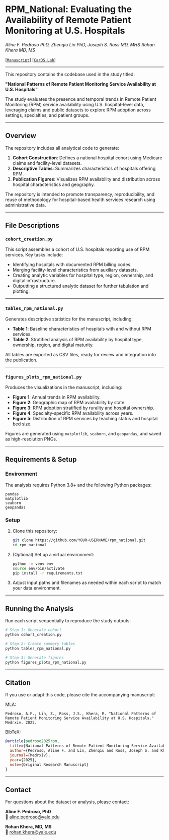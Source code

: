 # RPM_National: Evaluating the Availability of Remote Patient Monitoring at U.S. Hospitals

*Aline F. Pedroso PhD, Zhenqiu Lin PhD, Joseph S. Ross MD, MHS Rohan Khera MD, MS*

[[`Manuscript`](https://www.medrxiv.org/content/10.1101/2024.10.14.24315496v1)] [[`CarDS Lab`](https://www.cards-lab.org)]

-----

This repository contains the codebase used in the study titled:

**"National Patterns of Remote Patient Monitoring Service Availability at U.S. Hospitals"**

The study evaluates the presence and temporal trends in Remote Patient Monitoring (RPM) service availability using U.S. hospital-level data, leveraging claims and public datasets to explore RPM adoption across settings, specialties, and patient groups.

---

## Overview

The repository includes all analytical code to generate:

1. **Cohort Construction**: Defines a national hospital cohort using Medicare claims and facility-level datasets.
2. **Descriptive Tables**: Summarizes characteristics of hospitals offering RPM.
3. **Publication Figures**: Visualizes RPM availability and distribution across hospital characteristics and geography.

The repository is intended to promote transparency, reproducibility, and reuse of methodology for hospital-based health services research using administrative data.

---

## File Descriptions

### `cohort_creation.py`

This script assembles a cohort of U.S. hospitals reporting use of RPM services. Key tasks include:

- Identifying hospitals with documented RPM billing codes.
- Merging facility-level characteristics from auxiliary datasets.
- Creating analytic variables for hospital type, region, ownership, and digital infrastructure.
- Outputting a structured analytic dataset for further tabulation and plotting.

---

### `tables_rpm_national.py`

Generates descriptive statistics for the manuscript, including:

- **Table 1**: Baseline characteristics of hospitals with and without RPM services.
- **Table 2**: Stratified analysis of RPM availability by hospital type, ownership, region, and digital maturity.

All tables are exported as CSV files, ready for review and integration into the publication.

---

### `figures_plots_rpm_national.py`

Produces the visualizations in the manuscript, including:

- **Figure 1**: Annual trends in RPM availability.
- **Figure 2**: Geographic map of RPM availability by state.
- **Figure 3**: RPM adoption stratified by rurality and hospital ownership.
- **Figure 4**: Specialty-specific RPM availability across years.
- **Figure 5**: Distribution of RPM services by teaching status and hospital bed size.

Figures are generated using `matplotlib`, `seaborn`, and `geopandas`, and saved as high-resolution PNGs.

---

## Requirements & Setup

### Environment

The analysis requires Python 3.8+ and the following Python packages:

```
pandas
matplotlib
seaborn
geopandas
```

### Setup

1. Clone this repository:
   ```bash
   git clone https://github.com/YOUR-USERNAME/rpm_national.git
   cd rpm_national
   ```

2. (Optional) Set up a virtual environment:
   ```bash
   python -m venv env
   source env/bin/activate
   pip install -r requirements.txt
   ```

3. Adjust input paths and filenames as needed within each script to match your data environment.

---

## Running the Analysis

Run each script sequentially to reproduce the study outputs:

```bash
# Step 1: Generate cohort
python cohort_creation.py

# Step 2: Create summary tables
python tables_rpm_national.py

# Step 3: Generate figures
python figures_plots_rpm_national.py
```

---

## Citation

If you use or adapt this code, please cite the accompanying manuscript:

MLA:
```
Pedroso, A.F., Lin, Z., Ross, J.S., Khera, R. "National Patterns of Remote Patient Monitoring Service Availability at U.S. Hospitals." Medrxiv. 2025.
```

BibTeX:
```bibtex
@article{pedroso2025rpm,
  title={National Patterns of Remote Patient Monitoring Service Availability at US Hospitals},
  author={Pedroso, Aline F. and Lin, Zhenqiu and Ross, Joseph S. and Khera, Rohan},
  journal={Medrxiv},
  year={2025},
  note={Original Research Manuscript}
}
```

---

## Contact

For questions about the dataset or analysis, please contact:

**Aline F. Pedroso, PhD**  
📧 aline.pedroso@yale.edu

**Rohan Khera, MD, MS**  
📧 rohan.khera@yale.edu
